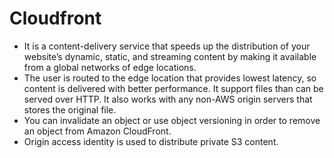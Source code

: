 # Cloudfront
- It is a content-delivery service that speeds up the distribution of your website’s dynamic, static, and streaming content by making it available from a global networks of edge locations.
- The user is routed to the edge location that provides lowest latency, so content is delivered with better performance. It support files than can be served over HTTP. It also works with any non-AWS origin servers that stores the original file. 
- You can invalidate an object or use object versioning in order to remove an object from Amazon CloudFront.
- Origin access identity is used to distribute private S3 content.